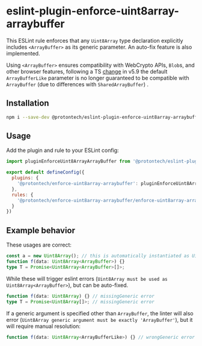 # eslint-plugin-enforce-uint8array-arraybuffer

This ESLint rule enforces that any `Uint8Array` type declaration explicitly includes `<ArrayBuffer>` as its generic parameter.
An auto-fix feature is also implemented.

Using `<ArrayBuffer>` ensures compatibility with WebCrypto APIs, `Blob`s, and other browser features, following a TS [change](https://github.com/microsoft/TypeScript/pull/59417) in v5.9 the default `ArrayBufferLike` parameter is no longer guaranteed to be compatible with `ArrayBuffer` (due to differences with `SharedArrayBuffer`) .

## Installation

```sh
npm i --save-dev @protontech/eslint-plugin-enforce-uint8array-arraybuffer
```

## Usage

Add the plugin and rule to your ESLint config:

```js
import pluginEnforceUint8ArrayArrayBuffer from '@protontech/eslint-plugin-enforce-uint8array-arraybuffer';

export default defineConfig({
  plugins: {
    '@protontech/enforce-uint8array-arraybuffer': pluginEnforceUint8ArrayArrayBuffer,
  },
  rules: {
    '@protontech/enforce-uint8array-arraybuffer/enforce-uint8array-arraybuffer': 'error',
  }
})
```

## Example behavior

These usages are correct:

```ts
const a = new Uint8Array(); // this is automatically instantiated as Uint8Array<ArrayBuffer>
function f(data: Uint8Array<ArrayBuffer>) {}
type T = Promise<Uint8Array<ArrayBuffer>[]>;
```

While these will trigger eslint errors (`Uint8Array must be used as Uint8Array<ArrayBuffer>`), but can be auto-fixed.

```ts
function f(data: Uint8Array) {} // missingGeneric error
type T = Promise<Uint8Array[]>; // missingGeneric error
```

If a generic argument is specified other than `ArrayBuffer`, the linter will also error (`Uint8Array generic argument must be exactly 'ArrayBuffer'`), but it will require manual resolution:

```ts
function f(data: Uint8Array<ArrayBufferLike>) {} // wrongGeneric error
```